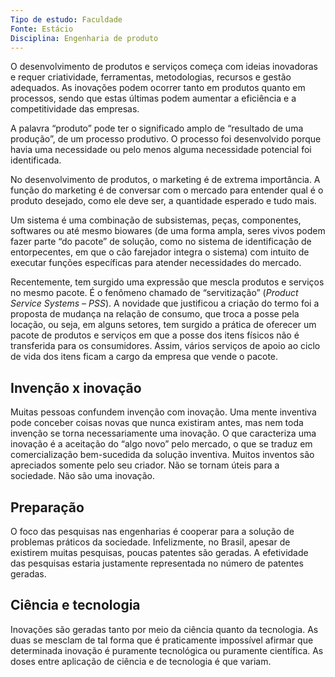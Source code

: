 ```yaml
---
Tipo de estudo: Faculdade
Fonte: Estácio
Disciplina: Engenharia de produto
---
```


O desenvolvimento de produtos e serviços começa com ideias inovadoras e requer criatividade, ferramentas, metodologias, recursos e gestão adequados. As inovações podem ocorrer tanto em produtos quanto em processos, sendo que estas últimas podem aumentar a eficiência e a competitividade das empresas.

A palavra “produto” pode ter o significado amplo de “resultado de uma produção”, de um processo produtivo. O processo foi desenvolvido porque havia uma necessidade ou pelo menos alguma necessidade potencial foi identificada.

No desenvolvimento de produtos, o marketing é de extrema importância. A função do marketing é de conversar com o mercado para entender qual é o produto desejado, como ele deve ser, a quantidade esperado e tudo mais.

Um sistema é uma combinação de subsistemas, peças, componentes, softwares ou até mesmo biowares (de uma forma ampla, seres vivos podem fazer parte “do pacote” de solução, como no sistema de identificação de entorpecentes, em que o cão farejador integra o sistema) com intuito de executar funções específicas para atender necessidades do mercado.

Recentemente, tem surgido uma expressão que mescla produtos e serviços no mesmo pacote. É o fenômeno chamado de “servitização” (_Product Service Systems – PSS_). A novidade que justificou a criação do termo foi a proposta de mudança na relação de consumo, que troca a posse pela locação, ou seja, em alguns setores, tem surgido a prática de oferecer um pacote de produtos e serviços em que a posse dos itens físicos não é transferida para os consumidores. Assim, vários serviços de apoio ao ciclo de vida dos itens ficam a cargo da empresa que vende o pacote.

## Invenção x inovação

Muitas pessoas confundem invenção com inovação. Uma mente inventiva pode conceber coisas novas que nunca existiram antes, mas nem toda invenção se torna necessariamente uma inovação. O que caracteriza uma inovação é a aceitação do “algo novo” pelo mercado, o que se traduz em comercialização bem-sucedida da solução inventiva. Muitos inventos são apreciados somente pelo seu criador. Não se tornam úteis para a sociedade. Não são uma inovação.

## Preparação

O foco das pesquisas nas engenharias é cooperar para a solução de problemas práticos da sociedade.
Infelizmente, no Brasil, apesar de existirem muitas pesquisas, poucas patentes são geradas. A efetividade das pesquisas estaria justamente representada no número de patentes geradas.

## Ciência e tecnologia

Inovações são geradas tanto por meio da ciência quanto da tecnologia. As duas se mesclam de tal forma que é praticamente impossível afirmar que determinada inovação é puramente tecnológica ou puramente científica. As doses entre aplicação de ciência e de tecnologia é que variam.